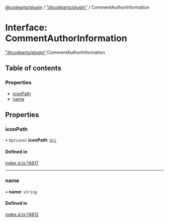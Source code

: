 [@codearts/plugin](../README.md) / ["@codearts/plugin"](../modules/_codearts_plugin_.md) / CommentAuthorInformation

# Interface: CommentAuthorInformation

["@codearts/plugin"](../modules/_codearts_plugin_.md).CommentAuthorInformation

## Table of contents

### Properties

- [iconPath](codearts_plugin_.CommentAuthorInformation.md#iconpath)
- [name](codearts_plugin_.CommentAuthorInformation.md#name)

## Properties

### iconPath

• `Optional` **iconPath**: [`Uri`](../classes/codearts_plugin_.Uri.md)

#### Defined in

[index.d.ts:14817](https://github.com/huaweicloud/cloudide-plugin-api/blob/a4193a8/index.d.ts#L14817)

___

### name

• **name**: `string`

#### Defined in

[index.d.ts:14812](https://github.com/huaweicloud/cloudide-plugin-api/blob/a4193a8/index.d.ts#L14812)
